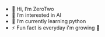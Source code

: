 - 👋 Hi, I’m ZeroTwo
- 👀 I’m interested in AI
- 🌱 I’m currently learning python
- ⚡ Fun fact is everyday i'm growing 👀

<!---
codejoker02/codejoker02 is a ✨ special ✨ repository because its `README.md` (this file) appears on your GitHub profile.
You can click the Preview link to take a look at your changes.
--->
